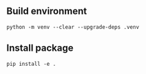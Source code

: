 ## Build environment
```commandline
python -m venv --clear --upgrade-deps .venv
```

## Install package
```commandline
pip install -e .
```